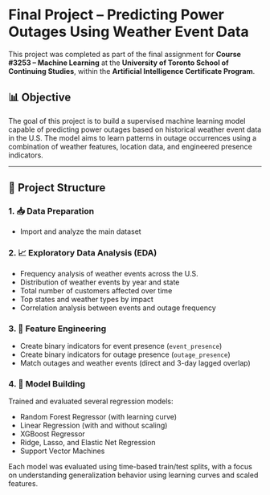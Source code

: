 # Final Project – Predicting Power Outages Using Weather Event Data

This project was completed as part of the final assignment for **Course #3253 – Machine Learning** at the **University of Toronto School of Continuing Studies**, within the **Artificial Intelligence Certificate Program**.

## 📊 Objective

The goal of this project is to build a supervised machine learning model capable of predicting power outages based on historical weather event data in the U.S. The model aims to learn patterns in outage occurrences using a combination of weather features, location data, and engineered presence indicators.

---

## 🧱 Project Structure

### 1. 📥 Data Preparation
- Import and analyze the main dataset

### 2. 📈 Exploratory Data Analysis (EDA)
- Frequency analysis of weather events across the U.S.
- Distribution of weather events by year and state
- Total number of customers affected over time
- Top states and weather types by impact
- Correlation analysis between events and outage frequency

### 3. 🔧 Feature Engineering
- Create binary indicators for event presence (`event_presence`)
- Create binary indicators for outage presence (`outage_presence`)
- Match outages and weather events (direct and 3-day lagged overlap)

### 4. 🤖 Model Building
Trained and evaluated several regression models:
- Random Forest Regressor (with learning curve)
- Linear Regression (with and without scaling)
- XGBoost Regressor
- Ridge, Lasso, and Elastic Net Regression
- Support Vector Machines

Each model was evaluated using time-based train/test splits, with a focus on understanding generalization behavior using learning curves and scaled features.
